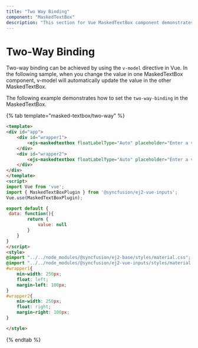 ```yaml
---
title: "Two Way Binding"
component: "MaskedTextBox"
description: "This section for Vue MaskedTextBox component demonstrates two-way binding."
---
```


# Two-Way Binding

Two-way binding can be achieved by using the `v-model` directive in Vue. In the following sample, when you change the value in one MaskedTextBox component, v-model will automatically update the value in the other MaskedTextBox.

The following example demonstrates how to set the `two-way-binding` in the MaskedTextBox.

{% tab template="masked-textbox/two-way" %}

```html
<template>
<div id="app">
    <div id="wrapper1">
        <ejs-maskedtextbox floatLabelType="Auto" placeholder="Enter a value"  mask="999-999-9999" v-model="value"></ejs-textbox>
    </div>
    <div id="wrapper2">
        <ejs-maskedtextbox floatLabelType="Auto" placeholder="Enter a value"  mask="999-999-9999" v-model="value"></ejs-textbox>
    </div>
</div>
</template>
<script>
import Vue from 'vue';
import { MaskedTextBoxPlugin } from '@syncfusion/ej2-vue-inputs';
Vue.use(MaskedTextBoxPlugin);

export default {
 data: function(){
        return {
            value: null
        }
    }
}
</script>
<style>
@import "../../node_modules/@syncfusion/ej2-base/styles/material.css";
@import "../../node_modules/@syncfusion/ej2-vue-inputs/styles/material.css";
#wrapper1{
    min-width: 250px;
    float: left;
    margin-left: 100px;
}
#wrapper2{
    min-width: 250px;
    float: right;
    margin-right: 100px;
}

</style>
```

{% endtab %}